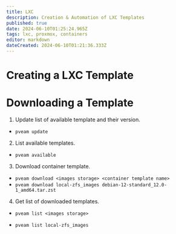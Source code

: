 ```yaml
---
title: LXC
description: Creation & Automation of LXC Templates
published: true
date: 2024-06-10T01:25:24.965Z
tags: lxc, proxmox, containers
editor: markdown
dateCreated: 2024-06-10T01:21:36.333Z
---
```


# Creating a LXC Template

# Downloading a Template

1. Update list of available template and their version.

- `pveam update`

2. List available templates.

- `pveam available`

3. Download container template.

- `pveam download <images storage> <container template name>`
- `pveam download local-zfs_images debian-12-standard_12.0-1_amd64.tar.zst`

4. Get list of downloaded templates.

- `pveam list <images storage>`

- `pveam list local-zfs_images`